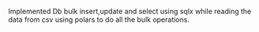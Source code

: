 Implemented Db bulk insert,update and select using sqlx while reading the data from csv using polars to do all the bulk operations.
